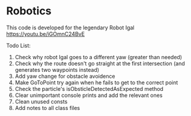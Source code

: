 # Robotics
This code is developed for the legendary Robot Igal
https://youtu.be/iGOmnC24BvE

Todo List:
  1. Check why robot Igal goes to a different yaw (greater than needed)
  2. Check why the route doesn't go straight at the first intersection (and generates two waypoints instead)
  3. Add yaw change for obstacle avoidence
  4. Make GoToPoint try again when he fails to get to the correct point
  5. Check the particle's isObsticleDetectedAsExpected method
  6. Clear unimportant console prints and add the relevant ones
  7. Clean unused consts
  8. Add notes to all class files
